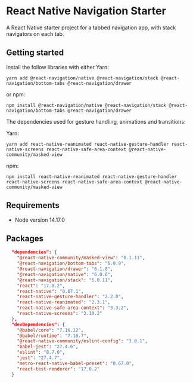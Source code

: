 # React Native Navigation Starter

A React Native starter project for a tabbed navigation app, with stack navigators on each tab.

## Getting started
Install the follow libraries with either Yarn:

```
yarn add @react-navigation/native @react-navigation/stack @react-navigation/bottom-tabs @react-navigation/drawer
```

or npm:

```
npm install @react-navigation/native @react-navigation/stack @react-navigation/bottom-tabs @react-navigation/drawer
```

The dependencies used for gesture handling, animations and transitions:

Yarn:

```
yarn add react-native-reanimated react-native-gesture-handler react-native-screens react-native-safe-area-context @react-native-community/masked-view
```

npm:

```
npm install react-native-reanimated react-native-gesture-handler react-native-screens react-native-safe-area-context @react-native-community/masked-view
```

## Requirements
- Node version 14.17.0

## Packages

```json
  "dependencies": {
    "@react-native-community/masked-view": "0.1.11",
    "@react-navigation/bottom-tabs": "6.0.9",
    "@react-navigation/drawer": "6.1.8",
    "@react-navigation/native": "6.0.6",
    "@react-navigation/stack": "6.0.11",
    "react": "17.0.2",
    "react-native": "0.67.1",
    "react-native-gesture-handler": "2.2.0",
    "react-native-reanimated": "2.3.1",
    "react-native-safe-area-context": "3.3.2",
    "react-native-screens": "3.10.2"
  },
  "devDependencies": {
    "@babel/core": "7.16.12",
    "@babel/runtime": "7.16.7",
    "@react-native-community/eslint-config": "3.0.1",
    "babel-jest": "27.4.6",
    "eslint": "8.7.0",
    "jest": "27.4.7",
    "metro-react-native-babel-preset": "0.67.0",
    "react-test-renderer": "17.0.2"
  }
```